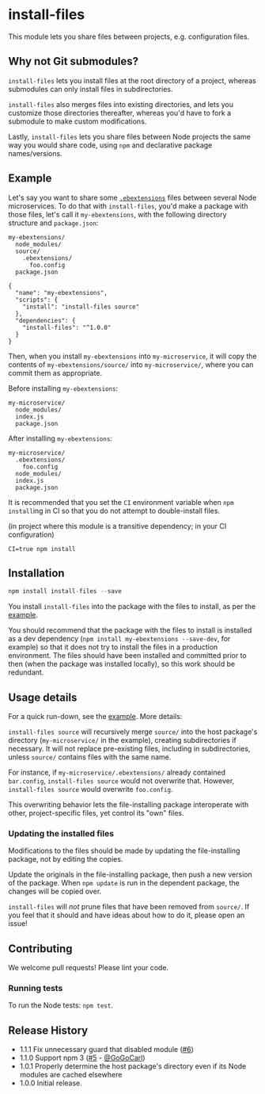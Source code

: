 # install-files

This module lets you share files between projects, e.g. configuration files.

## Why not Git submodules?

`install-files` lets you install files at the root directory of a project, whereas submodules can
only install files in subdirectories.

`install-files` also merges files into existing directories, and lets you customize those directories
thereafter, whereas you'd have to fork a submodule to make custom modifications.

Lastly, `install-files` lets you share files between Node projects the same way you would share code,
using `npm` and declarative package names/versions.

## Example

Let's say you want to share some [`.ebextensions`](http://docs.aws.amazon.com/elasticbeanstalk/latest/dg/ebextensions.html)
files between several Node microservices. To do that with `install-files`, you'd make a package with
those files, let's call it `my-ebextensions`, with the following directory structure and `package.json`:

```
my-ebextensions/
  node_modules/
  source/
    .ebextensions/
      foo.config
  package.json
```

```
{
  "name": "my-ebextensions",
  "scripts": {
    "install": "install-files source"
  },
  "dependencies": {
    "install-files": "^1.0.0"
  }
}
```

Then, when you install `my-ebextensions` into `my-microservice`, it will copy the contents of
`my-ebextensions/source/` into `my-microservice/`, where you can commit them as appropriate.

Before installing `my-ebextensions`:

```
my-microservice/
  node_modules/
  index.js
  package.json
```

After installing `my-ebextensions`:

```
my-microservice/
  .ebextensions/
    foo.config
  node_modules/
  index.js
  package.json
```

It is recommended that you set the `CI` environment variable when `npm install`ing in CI so that you do not attempt to double-install files.

(in project where this module is a transitive dependency; in your CI configuration)

```
CI=true npm install
```

## Installation

```js
npm install install-files --save
```

You install `install-files` into the package with the files to install, as per the [example](#example).

You should recommend that the package with the files to install is installed as a dev dependency
(`npm install my-ebextensions --save-dev`, for example) so that it does not try to install the
files in a production environment. The files should have been installed and committed prior to then
(when the package was installed locally), so this work should be redundant.

## Usage details

For a quick run-down, see the [example](#example). More details:

`install-files source` will recursively merge `source/` into the host package's directory
(`my-microservice/` in the example), creating subdirectories if necessary. It will not replace
pre-existing files, including in subdirectories, unless `source/` contains files with the same name.

For instance, if `my-microservice/.ebextensions/` already contained `bar.config`, `install-files source`
would not overwrite that. However, `install-files source` would overwrite `foo.config`.

This overwriting behavior lets the file-installing package interoperate with other, project-specific
files, yet control its "own" files.

### Updating the installed files

Modifications to the files should be made by updating the file-installing package, not by editing
the copies.

Update the originals in the file-installing package, then push a new version of the package. When
`npm update` is run in the dependent package, the changes will be copied over.

`install-files` will _not_ prune files that have been removed from `source/`. If you feel that it
should and have ideas about how to do it, please open an issue!

## Contributing

We welcome pull requests! Please lint your code.

### Running tests

To run the Node tests: `npm test`.

## Release History

* 1.1.1 Fix unnecessary guard that disabled module ([#6](https://github.com/mixmaxhq/install-files/pull/6))
* 1.1.0 Support npm 3 ([#5](https://github.com/mixmaxhq/install-files/pull/5) - [@GoGoCarl](https://github.com/GoGoCarl))
* 1.0.1 Properly determine the host package's directory even if its Node modules are cached elsewhere
* 1.0.0 Initial release.
